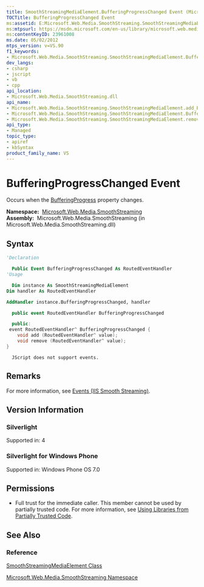 ```yaml
---
title: SmoothStreamingMediaElement.BufferingProgressChanged Event (Microsoft.Web.Media.SmoothStreaming)
TOCTitle: BufferingProgressChanged Event
ms:assetid: E:Microsoft.Web.Media.SmoothStreaming.SmoothStreamingMediaElement.BufferingProgressChanged
ms:mtpsurl: https://msdn.microsoft.com/en-us/library/microsoft.web.media.smoothstreaming.smoothstreamingmediaelement.bufferingprogresschanged(v=VS.90)
ms:contentKeyID: 23961008
ms.date: 05/02/2012
mtps_version: v=VS.90
f1_keywords:
- Microsoft.Web.Media.SmoothStreaming.SmoothStreamingMediaElement.BufferingProgressChanged
dev_langs:
- csharp
- jscript
- vb
- cpp
api_location:
- Microsoft.Web.Media.SmoothStreaming.dll
api_name:
- Microsoft.Web.Media.SmoothStreaming.SmoothStreamingMediaElement.add_BufferingProgressChanged
- Microsoft.Web.Media.SmoothStreaming.SmoothStreamingMediaElement.BufferingProgressChanged
- Microsoft.Web.Media.SmoothStreaming.SmoothStreamingMediaElement.remove_BufferingProgressChanged
api_type:
- Managed
topic_type:
- apiref
- kbSyntax
product_family_name: VS
---
```


# BufferingProgressChanged Event

Occurs when the [BufferingProgress](smoothstreamingmediaelement-bufferingprogress-property-microsoft-web-media-smoothstreaming_1.md) property changes.

**Namespace:**  [Microsoft.Web.Media.SmoothStreaming](microsoft-web-media-smoothstreaming-namespace_1.md)  
**Assembly:**  Microsoft.Web.Media.SmoothStreaming (in Microsoft.Web.Media.SmoothStreaming.dll)

## Syntax

```vb
'Declaration

  Public Event BufferingProgressChanged As RoutedEventHandler
'Usage

  Dim instance As SmoothStreamingMediaElement
Dim handler As RoutedEventHandler

AddHandler instance.BufferingProgressChanged, handler
```

```csharp
  public event RoutedEventHandler BufferingProgressChanged
```

```cpp
  public:
 event RoutedEventHandler^ BufferingProgressChanged {
    void add (RoutedEventHandler^ value);
    void remove (RoutedEventHandler^ value);
}
```

```jscript
  JScript does not support events.
```

## Remarks

For more information, see [Events (IIS Smooth Streaming)](events.md).

## Version Information

### Silverlight

Supported in: 4  

### Silverlight for Windows Phone

Supported in: Windows Phone OS 7.0  

## Permissions

  - Full trust for the immediate caller. This member cannot be used by partially trusted code. For more information, see [Using Libraries from Partially Trusted Code](https://msdn.microsoft.com/library/8skskf63).

## See Also

### Reference

[SmoothStreamingMediaElement Class](smoothstreamingmediaelement-class-microsoft-web-media-smoothstreaming_1.md)

[Microsoft.Web.Media.SmoothStreaming Namespace](microsoft-web-media-smoothstreaming-namespace_1.md)

